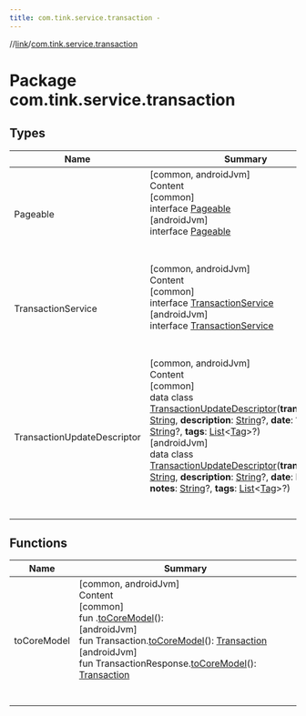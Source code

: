 ```yaml
---
title: com.tink.service.transaction -
---
```

//[link](../index.md)/[com.tink.service.transaction](index.md)



# Package com.tink.service.transaction  


## Types  
  
|  Name|  Summary| 
|---|---|
| <a name="com.tink.service.transaction/Pageable///PointingToDeclaration/"></a>Pageable| <a name="com.tink.service.transaction/Pageable///PointingToDeclaration/"></a>[common, androidJvm]  <br>Content  <br>[common]  <br>interface [Pageable]([common]-pageable/index.md)  <br>[androidJvm]  <br>interface [Pageable]([android-jvm]-pageable/index.md)  <br><br><br>
| <a name="com.tink.service.transaction/TransactionService///PointingToDeclaration/"></a>TransactionService| <a name="com.tink.service.transaction/TransactionService///PointingToDeclaration/"></a>[common, androidJvm]  <br>Content  <br>[common]  <br>interface [TransactionService]([common]-transaction-service/index.md)  <br>[androidJvm]  <br>interface [TransactionService]([android-jvm]-transaction-service/index.md)  <br><br><br>
| <a name="com.tink.service.transaction/TransactionUpdateDescriptor///PointingToDeclaration/"></a>TransactionUpdateDescriptor| <a name="com.tink.service.transaction/TransactionUpdateDescriptor///PointingToDeclaration/"></a>[common, androidJvm]  <br>Content  <br>[common]  <br>data class [TransactionUpdateDescriptor]([common]-transaction-update-descriptor/index.md)(**transactionId**: [String](https://kotlinlang.org/api/latest/jvm/stdlib/kotlin/-string/index.html), **description**: [String](https://kotlinlang.org/api/latest/jvm/stdlib/kotlin/-string/index.html)?, **date**: <ERROR CLASS>?, **notes**: [String](https://kotlinlang.org/api/latest/jvm/stdlib/kotlin/-string/index.html)?, **tags**: [List](https://kotlinlang.org/api/latest/jvm/stdlib/kotlin.collections/-list/index.html)<[Tag](../com.tink.model.transaction/[common]-tag/index.md)>?)  <br>[androidJvm]  <br>data class [TransactionUpdateDescriptor]([android-jvm]-transaction-update-descriptor/index.md)(**transactionId**: [String](https://kotlinlang.org/api/latest/jvm/stdlib/kotlin/-string/index.html), **description**: [String](https://kotlinlang.org/api/latest/jvm/stdlib/kotlin/-string/index.html)?, **date**: Instant?, **notes**: [String](https://kotlinlang.org/api/latest/jvm/stdlib/kotlin/-string/index.html)?, **tags**: [List](https://kotlinlang.org/api/latest/jvm/stdlib/kotlin.collections/-list/index.html)<[Tag](../com.tink.model.transaction/[android-jvm]-tag/index.md)>?)  <br><br><br>


## Functions  
  
|  Name|  Summary| 
|---|---|
| <a name="com.tink.service.transaction//toCoreModel/#/PointingToDeclaration/"></a>toCoreModel| <a name="com.tink.service.transaction//toCoreModel/#/PointingToDeclaration/"></a>[common, androidJvm]  <br>Content  <br>[common]  <br>fun <ERROR CLASS>.[toCoreModel]([common]to-core-model.md)(): <ERROR CLASS>  <br>[androidJvm]  <br>fun Transaction.[toCoreModel]([android-jvm]to-core-model.md)(): [Transaction](../com.tink.model.transaction/[android-jvm]-transaction/index.md)  <br>[androidJvm]  <br>fun TransactionResponse.[toCoreModel]([android-jvm]to-core-model.md)(): [Transaction](../com.tink.model.transaction/[android-jvm]-transaction/index.md)  <br><br><br>

